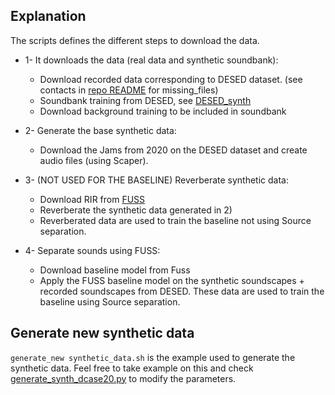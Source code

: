 ## Explanation

The scripts defines the different steps to download the data.

- 1- It downloads the data (real data and synthetic soundbank):
	- Download recorded data corresponding to DESED dataset. (see contacts in [repo README][readme_repo] for missing_files)
	- Soundbank training from DESED, see [DESED_synth][desed_synth]
	- Download background training to be included in soundbank

- 2- Generate the base synthetic data:
	- Download the Jams from 2020 on the DESED dataset and create audio files (using Scaper).

- 3- (NOT USED FOR THE BASELINE) Reverberate synthetic data:
	- Download RIR from [FUSS]
	- Reverberate the synthetic data generated in 2)
	- Reverberated data are used to train the baseline not using Source separation.

- 4- Separate sounds using FUSS:
	- Download baseline model from Fuss
	- Apply the FUSS baseline model on the synthetic soundscapes + recorded soundscapes from DESED.
These data are used to train the baseline using Source separation.


## Generate new synthetic data

`generate_new synthetic_data.sh` is the example used to generate the synthetic data.
Feel free to take example on this and check [generate_synth_dcase20.py] to modify the parameters.

[desed_synth]: https://doi.org/10.5281/zenodo.3550598
[FUSS]: https://doi.org/10.5281/zenodo.3694383
[generate_synth_dcase20.py]: (../data_generation/generate_synth_dcase20.py)

[readme_repo]: ../